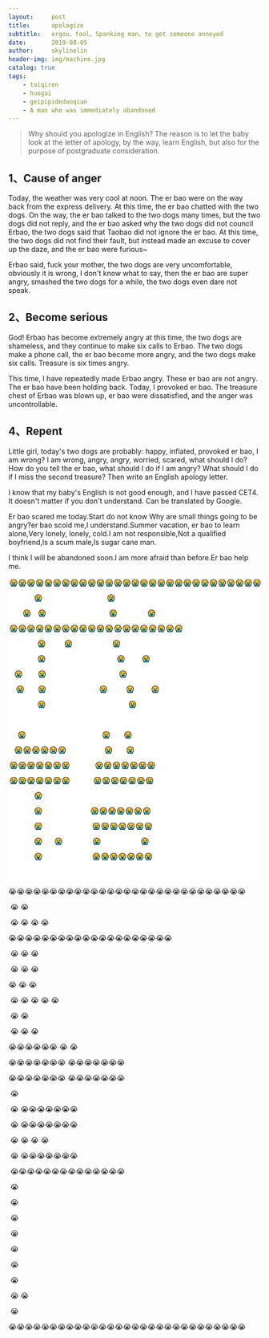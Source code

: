 ```yaml
---
layout:     post
title:      apologize
subtitle:   ergou、fool、Spanking man、to get someone annoyed 
date:       2019-08-05
author:     skylinelin
header-img: img/machine.jpg
catalog: true
tags:
    - taiqiren
    - huogai
    - geipipidedaoqian
    - A man who was immediately abandoned
---
```


> Why should you apologize in English? The reason is to let the baby look at the letter of apology, by the way, learn English, but also for the purpose of postgraduate consideration.

## 1、Cause of anger

Today, the weather was very cool at noon. The er bao were on the way back from the express delivery. At this time, the er bao chatted with the two dogs. On the way, the er bao talked to the two dogs many times, but the two dogs did not reply, and the er bao asked why the two dogs did not council Erbao, the two dogs said that Taobao did not ignore the er bao. At this time, the two dogs did not find their fault, but instead made an excuse to cover up the daze, and the er bao were furious~

Erbao said, fuck your mother, the two dogs are very uncomfortable, obviously it is wrong, I don't know what to say, then the er bao are super angry, smashed the two dogs for a while, the two dogs even dare not speak.



## 2、Become serious

God! Erbao has become extremely angry at this time, the two dogs are shameless, and they continue to make six calls to Erbao. The two dogs make a phone call, the er bao become more angry, and the two dogs make six calls. Treasure is six times angry.

This time, I have repeatedly made Erbao angry. These er bao are not angry. The er bao have been holding back. Today, I provoked er bao. The treasure chest of Erbao was blown up, er bao were dissatisfied, and the anger was uncontrollable.

## 4、Repent

Little girl, today's two dogs are probably: happy, inflated, provoked er bao, I am wrong? I am wrong, angry, angry, worried, scared, what should I do? How do you tell the er bao, what should I do if I am angry? What should I do if I miss the second treasure? Then write an English apology letter.

I know that my baby's English is not good enough, and I have passed CET4. It doesn't matter if you don't understand. Can be translated by Google.

Er bao scared me today.Start do not know Why are small things going to be angry?er bao scold me,I understand.Summer vacation, er bao to learn alone,Very lonely, lonely, cold.I am not responsible,Not a qualified boyfriend,Is a scum male,Is sugar cane man.

I think I will be abandoned soon.I am more afraid than before.Er bao help me.



![1](/resource_img/yt/wc.png)

😭😭😭😭😭😭😭😭😭😭😭😭😭😭😭😭😭😭😭😭😭😭😭😭😭😭😭😭😭

​               😭                                       😭

​        😭    😭                                      😭                  😭

😭😭😭😭😭😭😭😭😭😭😭😭😭😭😭😭😭😭😭😭

​                 😭           😭                        😭

​                 😭                                           😭          😭

   😭         😭                                            😭

​    😭        😭                                😭           😭          😭

​                 😭                                                  😭



​     😭                                              😭        😭

   😭😭😭😭😭😭                       😭        😭

😭😭😭😭😭😭😭               😭😭😭😭😭😭😭

😭😭😭😭😭😭😭              😭😭😭😭😭😭😭

​               😭

​               😭                             😭😭😭😭😭😭😭

​               😭                              😭😭😭😭😭😭😭 

​               😭       😭                  😭                        😭

​               😭                              😭😭😭😭😭😭😭







​            😭😭😭😭😭😭😭😭😭😭😭😭😭😭

​                                                                       😭

​                                                                  😭

​                                                            😭

​                                                            😭

​                                                            😭

​                                                            😭

​                                                            😭

​                                          😭             😭

​                                                            😭

😭😭😭😭😭😭😭😭😭😭😭😭😭😭😭😭😭😭😭😭😭😭😭😭😭😭😭😭😭